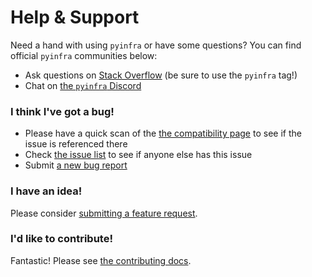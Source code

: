 # Help & Support

Need a hand with using `pyinfra` or have some questions? You can find official `pyinfra` communities below:

+ Ask questions on [Stack Overflow](https://stackoverflow.com/questions/tagged/pyinfra) (be sure to use the `pyinfra` tag!)
+ Chat on [the `pyinfra` Discord](https://discord.gg/w3XxuKw)

### I think I've got a bug!

+ Please have a quick scan of the [the compatibility page](./compatibility) to see if the issue is referenced there
+ Check [the issue list](https://github.com/Fizzadar/pyinfra/issues) to see if anyone else has this issue
+ Submit [a new bug report](https://github.com/Fizzadar/pyinfra/issues/new/choose)

### I have an idea!

Please consider [submitting a feature request](https://github.com/Fizzadar/pyinfra/issues/new/choose).

### I'd like to contribute!

Fantastic! Please see [the contributing docs](./contributing).

